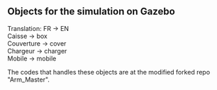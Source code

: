 ## Objects for the simulation on Gazebo

Translation: FR -> EN   
Caisse -> box         
Couverture -> cover       
Chargeur -> charger     
Mobile -> mobile        

The codes that handles these objects are at the modified forked repo "Arm_Master".
